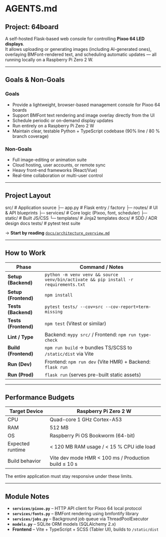 # AGENTS.md

## Project: 64board
A self-hosted Flask-based web console for controlling **Pixoo 64 LED displays**.  
It allows uploading or generating images (including AI-generated ones), overlaying BMFont-rendered text, and scheduling automatic updates — all running locally on a Raspberry Pi Zero 2 W.

---

## Goals & Non-Goals

### Goals
- Provide a lightweight, browser-based management console for Pixoo 64 boards  
- Support BMFont text rendering and image overlay directly from the UI  
- Schedule periodic or on-demand display updates  
- Run entirely on a Raspberry Pi Zero 2 W
- Maintain clear, testable Python + TypeScript codebase (90% line / 80 % branch coverage)

### Non-Goals
- Full image-editing or animation suite  
- Cloud hosting, user accounts, or remote sync  
- Heavy front-end frameworks (React/Vue)  
- Real-time collaboration or multi-user control

---

## Project Layout
src/                # Application source
├─ app.py         # Flask entry / factory
├─ routes/        # UI & API blueprints
├─ services/      # Core logic (Pixoo, font, scheduler)
├─ static/        # Built JS/CSS
└─ templates/     # Jinja2 templates
docs/               # SDD / ADR design docs
tests/              # pytest test suite

→ **Start by reading** [`docs/architecture_overview.md`](./docs/architecture_overview.md)

---

## How to Work

| Phase | Command / Notes |
|-------|-----------------|
| **Setup (Backend)** | `python -m venv venv && source venv/bin/activate && pip install -r requirements.txt` |
| **Setup (Frontend)** | `npm install` |
| **Tests (Backend)** | `pytest tests/ --cov=src --cov-report=term-missing` |
| **Tests (Frontend)** | `npm test` (Vitest or similar) |
| **Lint / Type** | Backend: `mypy src/` / Frontend: `npm run type-check` |
| **Build (Frontend)** | `npm run build` → bundles TS/SCSS to `/static/dist` via Vite |
| **Run (Dev)** | Frontend: `npm run dev` (Vite HMR) + Backend: `flask run` |
| **Run (Prod)** | `flask run` (serves pre-built static assets) |

---

## Performance Budgets

| Target Device | Raspberry Pi Zero 2 W |
|----------------|----------------------|
| CPU | Quad-core 1 GHz Cortex-A53 |
| RAM | 512 MB |
| OS | Raspberry Pi OS Bookworm (64-bit) |
| Expected runtime | < 120 MB RAM usage / < 15 % CPU idle load |
| Build behavior | Vite dev mode HMR < 100 ms / Production build ≤ 10 s |

The entire application must stay responsive under these limits.

---

## Module Notes
- **`services/pixoo.py`** – HTTP API client for Pixoo 64 local protocol
- **`services/fonts.py`** – BMFont rendering using bmfontify library
- **`services/jobs.py`** – Background job queue via ThreadPoolExecutor
- **`models.py`** – SQLite ORM models (SQLAlchemy 2.x)
- **Frontend** – Vite + TypeScript + SCSS (Tabler UI), builds to `/static/dist`

